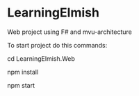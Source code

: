 # LearningElmish
Web project using F# and mvu-architecture

To start project do this commands:

cd LearningElmish.Web

npm install

npm start

